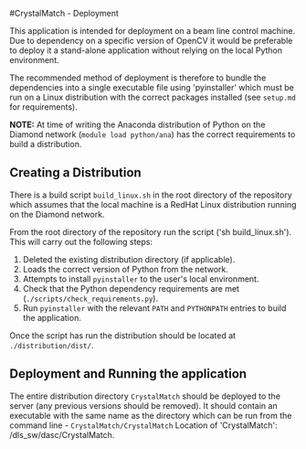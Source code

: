 #CrystalMatch - Deployment

This application is intended for deployment on a beam line control machine.  Due to dependency on a specific version of OpenCV it would be preferable to deploy it a stand-alone application without relying on the local Python environment.

The recommended method of deployment is therefore to bundle the dependencies into a single executable file using 'pyinstaller' which must be run on a Linux distribution with the correct packages installed (see `setup.md` for requirements).

**NOTE:** At time of writing the Anaconda distribution of Python on the Diamond network (`module load python/ana`) has the correct requirements to build a distribution.

## Creating a Distribution

There is a build script `build_linux.sh` in the root directory of the repository which assumes that the local machine is a RedHat Linux distribution running on the Diamond network.

From the root directory of the repository run the script ('sh build_linux.sh'). This will carry out the following steps:

1. Deleted the existing distribution directory (if applicable).
1. Loads the correct version of Python from the network.
2. Attempts to install `pyinstaller` to the user's local environment.
3. Check that the Python dependency requirements are met (`./scripts/check_requirements.py`).
4. Run `pyinstaller` with the relevant `PATH` and `PYTHONPATH` entries to build the application.

Once the script has run the distribution should be located at `./distribution/dist/`.

## Deployment and Running the application

The entire distribution directory `CrystalMatch` should be deployed to the server (any previous versions should be removed). It should contain an executable with the same name as the directory which can be run from the command line - `CrystalMatch/CrystalMatch`
Location of 'CrystalMatch': /dls_sw/dasc/CrystalMatch.